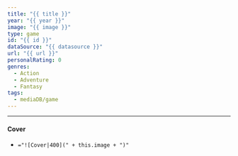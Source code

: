 ```yaml
---
title: "{{ title }}"
year: "{{ year }}"
image: "{{ image }}"
type: game
id: "{{ id }}"
dataSource: "{{ datasource }}"
url: "{{ url }}"
personalRating: 0
genres:
  - Action
  - Adventure
  - Fantasy
tags:
  - mediaDB/game
---
```

---
#### Cover
- `="![Cover|400](" + this.image + ")"`